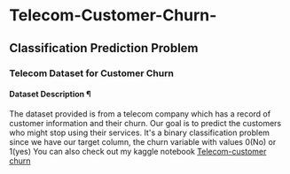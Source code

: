 # Telecom-Customer-Churn-
## Classification Prediction Problem

### Telecom Dataset for Customer Churn
#### Dataset Description ¶
The dataset provided is from a telecom company which has a record of customer information and their churn. Our goal is to predict the customers who might stop using their services. It's a binary classification problem since we have our target column, the churn variable with values 0(No) or 1(yes)
You can also check out my kaggle notebook [Telecom-customer churn](https://kaggle.com/proff1/telcom-customer-churn-roc-auc)
